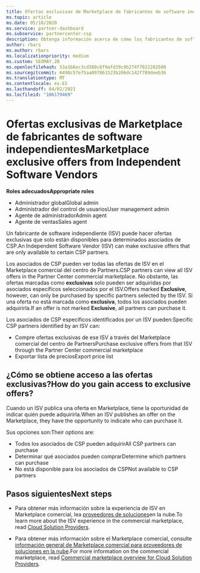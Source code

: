 ```yaml
---
title: Ofertas exclusivas de Marketplace de fabricantes de software independientes
ms.topic: article
ms.date: 05/18/2020
ms.service: partner-dashboard
ms.subservice: partnercenter-csp
description: Obtenga información acerca de cómo los fabricantes de software independientes (ISV) hacen ciertas ofertas exclusivas y solo están disponibles para asociados de CSP específicos.
author: rbars
ms.author: rbars
ms.localizationpriority: medium
ms.custom: SEOMAY.20
ms.openlocfilehash: 53a166ec3cd380c8f9afd39c9b274f7022202500
ms.sourcegitcommit: 6498c57e75aa097861523b206dc142f789deeb36
ms.translationtype: MT
ms.contentlocale: es-ES
ms.lasthandoff: 04/02/2021
ms.locfileid: "106179469"
---
```

# <a name="marketplace-exclusive-offers-from-independent-software-vendors"></a><span data-ttu-id="9517f-103">Ofertas exclusivas de Marketplace de fabricantes de software independientes</span><span class="sxs-lookup"><span data-stu-id="9517f-103">Marketplace exclusive offers from Independent Software Vendors</span></span>

<span data-ttu-id="9517f-104">**Roles adecuados**</span><span class="sxs-lookup"><span data-stu-id="9517f-104">**Appropriate roles**</span></span>

- <span data-ttu-id="9517f-105">Administrador global</span><span class="sxs-lookup"><span data-stu-id="9517f-105">Global admin</span></span>
- <span data-ttu-id="9517f-106">Administrador del control de usuarios</span><span class="sxs-lookup"><span data-stu-id="9517f-106">User management admin</span></span>
- <span data-ttu-id="9517f-107">Agente de administrador</span><span class="sxs-lookup"><span data-stu-id="9517f-107">Admin agent</span></span>
- <span data-ttu-id="9517f-108">Agente de ventas</span><span class="sxs-lookup"><span data-stu-id="9517f-108">Sales agent</span></span>

<span data-ttu-id="9517f-109">Un fabricante de software independiente (ISV) puede hacer ofertas exclusivas que solo están disponibles para determinados asociados de CSP.</span><span class="sxs-lookup"><span data-stu-id="9517f-109">An Independent Software Vendor (ISV) can make exclusive offers that are only available to certain CSP partners.</span></span>

<span data-ttu-id="9517f-110">Los asociados de CSP pueden ver todas las ofertas de ISV en el Marketplace comercial del centro de Partners.</span><span class="sxs-lookup"><span data-stu-id="9517f-110">CSP partners can view all ISV offers in the Partner Center commercial marketplace.</span></span> <span data-ttu-id="9517f-111">No obstante, las ofertas marcadas como **exclusivas** solo pueden ser adquiridas por asociados específicos seleccionados por el ISV.</span><span class="sxs-lookup"><span data-stu-id="9517f-111">Offers marked **Exclusive**, however, can only be purchased by specific partners selected by the ISV.</span></span> <span data-ttu-id="9517f-112">Si una oferta no está marcada como **exclusiva**, todos los asociados pueden adquirirla.</span><span class="sxs-lookup"><span data-stu-id="9517f-112">If an offer is not marked **Exclusive**, all partners can purchase it.</span></span>

<span data-ttu-id="9517f-113">Los asociados de CSP específicos identificados por un ISV pueden:</span><span class="sxs-lookup"><span data-stu-id="9517f-113">Specific CSP partners identified by an ISV can:</span></span>

- <span data-ttu-id="9517f-114">Compre ofertas exclusivas de ese ISV a través del Marketplace comercial del centro de Partners</span><span class="sxs-lookup"><span data-stu-id="9517f-114">Purchase exclusive offers from that ISV through the Partner Center commercial marketplace</span></span>
- <span data-ttu-id="9517f-115">Exportar lista de precios</span><span class="sxs-lookup"><span data-stu-id="9517f-115">Export price list</span></span>

## <a name="how-do-you-gain-access-to-exclusive-offers"></a><span data-ttu-id="9517f-116">¿Cómo se obtiene acceso a las ofertas exclusivas?</span><span class="sxs-lookup"><span data-stu-id="9517f-116">How do you gain access to exclusive offers?</span></span>

<span data-ttu-id="9517f-117">Cuando un ISV publica una oferta en Marketplace, tiene la oportunidad de indicar quién puede adquirirla.</span><span class="sxs-lookup"><span data-stu-id="9517f-117">When an ISV publishes an offer on the Marketplace, they have the opportunity to indicate who can purchase it.</span></span>

<span data-ttu-id="9517f-118">Sus opciones son:</span><span class="sxs-lookup"><span data-stu-id="9517f-118">Their options are:</span></span>

- <span data-ttu-id="9517f-119">Todos los asociados de CSP pueden adquirir</span><span class="sxs-lookup"><span data-stu-id="9517f-119">All CSP partners can purchase</span></span>
- <span data-ttu-id="9517f-120">Determinar qué asociados pueden comprar</span><span class="sxs-lookup"><span data-stu-id="9517f-120">Determine which partners can purchase</span></span>
- <span data-ttu-id="9517f-121">No está disponible para los asociados de CSP</span><span class="sxs-lookup"><span data-stu-id="9517f-121">Not available to CSP partners</span></span>

## <a name="next-steps"></a><span data-ttu-id="9517f-122">Pasos siguientes</span><span class="sxs-lookup"><span data-stu-id="9517f-122">Next steps</span></span>

- <span data-ttu-id="9517f-123">Para obtener más información sobre la experiencia de ISV en Marketplace comercial, lea [proveedores de soluciones](/azure/marketplace/cloud-solution-providers)en la nube.</span><span class="sxs-lookup"><span data-stu-id="9517f-123">To learn more about the ISV experience in the commercial marketplace, read [Cloud Solution Providers](/azure/marketplace/cloud-solution-providers).</span></span>

- <span data-ttu-id="9517f-124">Para obtener más información sobre el Marketplace comercial, consulte [información general de Marketplace comercial para proveedores de soluciones en la nube](csp-commercial-marketplace-overview.md).</span><span class="sxs-lookup"><span data-stu-id="9517f-124">For more information on the commercial marketplace, read [Commercial marketplace overview for Cloud Solution Providers](csp-commercial-marketplace-overview.md).</span></span>